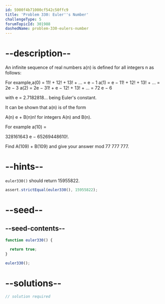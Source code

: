 ```yaml
---
id: 5900f4b71000cf542c50ffc9
title: 'Problem 330: Euler''s Number'
challengeType: 5
forumTopicId: 301988
dashedName: problem-330-eulers-number
---
```


# --description--

An infinite sequence of real numbers a(n) is defined for all integers n as follows:

<!-- TODO Use MathJax and re-write from projecteuler.net -->

For example,a(0) = 11! + 12! + 13! + ... = e − 1 a(1) = e − 11! + 12! + 13! + ... = 2e − 3 a(2) = 2e − 31! + e − 12! + 13! + ... = 72 e − 6

with e = 2.7182818... being Euler's constant.

It can be shown that a(n) is of the form

A(n) e + B(n)n! for integers A(n) and B(n).

For example a(10) =

328161643 e − 65269448610!.

Find A(109) + B(109) and give your answer mod 77 777 777.

# --hints--

`euler330()` should return 15955822.

```js
assert.strictEqual(euler330(), 15955822);
```

# --seed--

## --seed-contents--

```js
function euler330() {

  return true;
}

euler330();
```

# --solutions--

```js
// solution required
```
